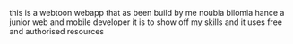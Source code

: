 this is a webtoon webapp that as been build by me noubia bilomia hance a junior web and mobile developer it is to show off my skills and it uses free and authorised resources 
